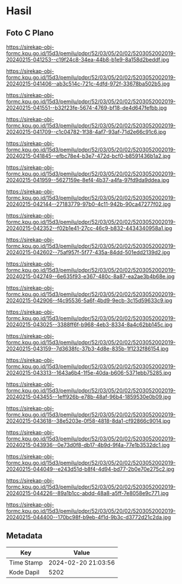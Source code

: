 # Hasil

## Foto C Plano

https://sirekap-obj-formc.kpu.go.id/15d3/pemilu/pdpr/52/03/05/20/02/5203052002019-20240215-041253--c19f24c8-34ea-44b8-b1e9-8a158d2beddf.jpg

https://sirekap-obj-formc.kpu.go.id/15d3/pemilu/pdpr/52/03/05/20/02/5203052002019-20240215-041406--ab3c514c-721c-4dfd-972f-33678ba502b5.jpg

https://sirekap-obj-formc.kpu.go.id/15d3/pemilu/pdpr/52/03/05/20/02/5203052002019-20240215-041551--b32f23fe-5674-4769-bf18-de4d647fefbb.jpg

https://sirekap-obj-formc.kpu.go.id/15d3/pemilu/pdpr/52/03/05/20/02/5203052002019-20240215-041709--c1c04782-1f38-4af7-93af-71d2e66c91c6.jpg

https://sirekap-obj-formc.kpu.go.id/15d3/pemilu/pdpr/52/03/05/20/02/5203052002019-20240215-041845--efbc78e4-b3e7-472d-bcf0-b8591436b1a2.jpg

https://sirekap-obj-formc.kpu.go.id/15d3/pemilu/pdpr/52/03/05/20/02/5203052002019-20240215-041959--5627159e-8ef4-4b37-a4fa-97fd9da9ddea.jpg

https://sirekap-obj-formc.kpu.go.id/15d3/pemilu/pdpr/52/03/05/20/02/5203052002019-20240215-042144--27183779-97b0-4c11-942b-90ca47277f02.jpg

https://sirekap-obj-formc.kpu.go.id/15d3/pemilu/pdpr/52/03/05/20/02/5203052002019-20240215-042352--f02b1e41-27cc-46c9-b832-4434340958a1.jpg

https://sirekap-obj-formc.kpu.go.id/15d3/pemilu/pdpr/52/03/05/20/02/5203052002019-20240215-042602--75af957f-5f77-435a-84dd-501edd2139d2.jpg

https://sirekap-obj-formc.kpu.go.id/15d3/pemilu/pdpr/52/03/05/20/02/5203052002019-20240215-042749--6e635f93-e367-480c-8a87-ea2ae3b4b68e.jpg

https://sirekap-obj-formc.kpu.go.id/15d3/pemilu/pdpr/52/03/05/20/02/5203052002019-20240215-042906--f4c95536-5a6f-4bd9-9ecb-3c15d59633c9.jpg

https://sirekap-obj-formc.kpu.go.id/15d3/pemilu/pdpr/52/03/05/20/02/5203052002019-20240215-043025--3388ff6f-b968-4eb3-8334-8a4c62bb145c.jpg

https://sirekap-obj-formc.kpu.go.id/15d3/pemilu/pdpr/52/03/05/20/02/5203052002019-20240215-043159--7d3638fc-37b3-4d8e-835b-1f1232f86154.jpg

https://sirekap-obj-formc.kpu.go.id/15d3/pemilu/pdpr/52/03/05/20/02/5203052002019-20240215-043313--1643a6b4-1f5e-40da-b606-5371ebb75285.jpg

https://sirekap-obj-formc.kpu.go.id/15d3/pemilu/pdpr/52/03/05/20/02/5203052002019-20240215-043455--1eff926b-e78b-48af-96b4-1859530e0b09.jpg

https://sirekap-obj-formc.kpu.go.id/15d3/pemilu/pdpr/52/03/05/20/02/5203052002019-20240215-043618--38e5203e-0f58-4818-8da1-cf92866c9014.jpg

https://sirekap-obj-formc.kpu.go.id/15d3/pemilu/pdpr/52/03/05/20/02/5203052002019-20240215-043936--0e73d0f8-db17-4b9d-9f4a-77e1b3532dc1.jpg

https://sirekap-obj-formc.kpu.go.id/15d3/pemilu/pdpr/52/03/05/20/02/5203052002019-20240215-044049--e243d51d-b8f4-4d94-bd77-2b0e70e275c2.jpg

https://sirekap-obj-formc.kpu.go.id/15d3/pemilu/pdpr/52/03/05/20/02/5203052002019-20240215-044226--89a1b1cc-abdd-48a8-a5ff-7e8058e9c771.jpg

https://sirekap-obj-formc.kpu.go.id/15d3/pemilu/pdpr/52/03/05/20/02/5203052002019-20240215-044400--170bc98f-b9eb-4f1d-9b3c-d3772d21c2da.jpg


## Metadata

| Key        | Value               |
| ---------- | ------------------- |
| Time Stamp | 2024-02-20 21:03:56 |
| Kode Dapil | 5202                |



